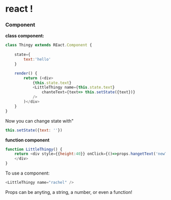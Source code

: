 # react !

### Component

**class component:**
```js
class Thingy extends REact.Component {
    
    state={
        text:'hello'
    }

    render() {
        return (<div>
            {this.state.text}
            <LittleThingy name={this.state.text}
                chanteText={text=> this.setState({text})}
            />
        )</div>
    }
}
```

Now you can change state with"
``` js
this.setState({text: ''})
```

**function component**
```js
function LittleThingy() {
    return <div style={{height:40}} onClick={()=>props.hangetText('newText')}>              {props.name}
    </div>
}
```

To use a component:
```js
<LittleThingy name="rachel" />
```

Props can be anyting, a string, a number, or even a function!